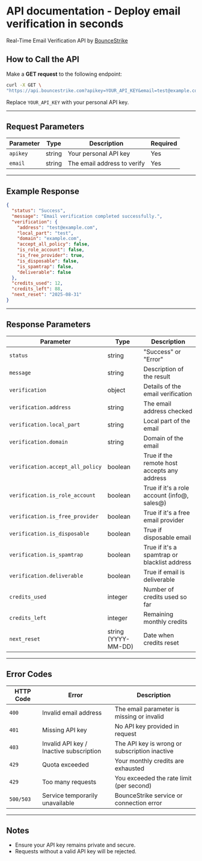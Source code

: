 # API documentation - Deploy email verification in seconds
Real-Time Email Verification API by [BounceStrike](https://bouncestrike.com/)

## How to Call the API

Make a **GET request** to the following endpoint:

```bash
curl -X GET \
"https://api.bouncestrike.com?apikey=YOUR_API_KEY&email=test@example.com"
```

Replace `YOUR_API_KEY` with your personal API key.

---

## Request Parameters

| Parameter | Type   | Description                  | Required |
|-----------|--------|-----------------------------|----------|
| `apikey`  | string | Your personal API key       | Yes      |
| `email`   | string | The email address to verify | Yes      |

---

## Example Response

```json
{
  "status": "Success",
  "message": "Email verification completed successfully.",
  "verification": {
    "address": "test@example.com",
    "local_part": "test",
    "domain": "example.com",
    "accept_all_policy": false,
    "is_role_account": false,
    "is_free_provider": true,
    "is_disposable": false,
    "is_spamtrap": false,
    "deliverable": false
  },
  "credits_used": 12,
  "credits_left": 88,
  "next_reset": "2025-08-31"
}
```

---

## Response Parameters

| Parameter                               | Type              | Description                                      |
|----------------------------------------|-------------------|--------------------------------------------------|
| `status`                               | string            | "Success" or "Error"                            |
| `message`                              | string            | Description of the result                       |
| `verification`                         | object            | Details of the email verification               |
| `verification.address`                 | string            | The email address checked                       |
| `verification.local_part`              | string            | Local part of the email                         |
| `verification.domain`                  | string            | Domain of the email                             |
| `verification.accept_all_policy`       | boolean           | True if the remote host accepts any address     |
| `verification.is_role_account`         | boolean           | True if it's a role account (info@, sales@)    |
| `verification.is_free_provider`        | boolean           | True if it's a free email provider             |
| `verification.is_disposable`           | boolean           | True if disposable email                       |
| `verification.is_spamtrap`             | boolean           | True if it's a spamtrap or blacklist address   |
| `verification.deliverable`             | boolean           | True if email is deliverable                   |
| `credits_used`                         | integer           | Number of credits used so far                  |
| `credits_left`                         | integer           | Remaining monthly credits                      |
| `next_reset`                           | string (YYYY-MM-DD)| Date when credits reset                        |

---

## Error Codes

| HTTP Code | Error                                      | Description                                      |
|-----------|-------------------------------------------|--------------------------------------------------|
| `400`     | Invalid email address                    | The email parameter is missing or invalid       |
| `401`     | Missing API key                          | No API key provided in request                  |
| `403`     | Invalid API key / Inactive subscription  | The API key is wrong or subscription inactive   |
| `429`     | Quota exceeded                           | Your monthly credits are exhausted              |
| `429`     | Too many requests                        | You exceeded the rate limit (per second)        |
| `500/503` | Service temporarily unavailable          | BounceStrike service or connection error        |

---

## Notes
- Ensure your API key remains private and secure.
- Requests without a valid API key will be rejected.

